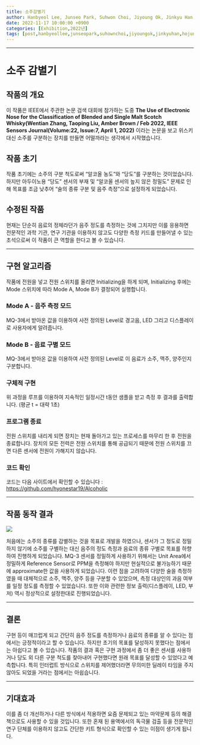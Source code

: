 ```yaml
---
title: 소주감별기 
author: Hanbyeol Lee, Junseo Park, Suhwon Choi, Jiyoung Ok, Jinkyu Han, Hojun Nam
date: 2022-11-17 10:00:00 +0900
categories: [Exhibition,2022년]
tags: [post,hanbyeollee,junseopark,suhownchoi,jiyoungok,jinkyuhan,hojunnam,mq3]     # TAG names should always be lowercase, 띄어쓰기도 금지 
---
```


------------------------------------------
# 소주 감별기 

## 작품의 개요
이 작품은 IEEE에서 주관한 논문 검색 대회에 참가하는 도중
<strong>The Use of Electronic Nose for the Classification of Blended and Single Malt Scotch Whisky(Wentian Zhang, Taoping Liu, Amber Brown / Feb 2022, IEEE Sensors Journal(Volume:22, Issue:7, April 1, 2022)</strong>
이라는 논문을 보고 위스키 대신 소주를 구분하는 장치를 만들면 어떨까라는 생각에서 시작했습니다.

## 작품 초기
작품 초기에는 소주의 구분 척도로써 “알코올 농도”와 “당도”를 구분하는 것이었습니다. 하지만 아두이노용 “당도” 센서의 부재 및 “알코올 센서의 높지 않은 정밀도” 문제로 인해 목표를 조금 낮추어 “술의 종류 구분 및 음주 측정”으로 설정하게 되었습니다.

## 수정된 작품
현재는 단순히 음료의 정체라던가 음주 정도를 측정하는 것에 그치지만 이를 응용하면 전문적인 과학 기관, 연구 기관을 이용하지 않고도 다양한 측정 키드를 만들어낼 수 있는 초석으로써 이 작품이 큰 역할을 한다고 볼 수 있습니다. 


------------------------------------------
## 구현 알고리즘
작품에 전원을 넣고 전원 스위치를 올리면 Initializing을 하게 되며, Initializing 후에는 Mode 스위치에 따라 Mode A, Mode B가 결정되어 실행합니다.
### Mode A - 음주 측정 모드
MQ-3에서 받아온 값을 이용하여 사전 정의된 Level로 경고음, LED 그리고 디스플레이로 사용자에게 알려줍니다.
### Mode B - 음료 구별 모드
MQ-3에서 받아온 값을 이용하여 사전 정의된 Level로 이 음료가 소주, 맥주, 양주인지 구분합니다.
### 구체적 구현
위 과정을 루프를 이용하여 지속적인 일정시간 t동안 샘플을 받고 측정 후 결과를 출력합니다.
(평균 t = 대략 1초)
### 프로그램 종료
전원 스위치를 내리게 되면 장치는 현재 돌아가고 있는 프로세스를 마무리 한 후 전원을 종료합니다.
장치의 모든 전력은 전원 스위치를 통해 공급되기 때문에 전원 스위치를 끄면 다른 센서에 전원이 가해지지 않습니다.
### 코드 확인
코드는 다음 사이트에서 확인할 수 있습니다 : https://github.com/hyonestar19/Alcoholic


------------------------------------------
## 작품 동작 결과
<img src="/assets/img/post/2022-11-17-drink-detector/mywork.png">

처음에는 소주의 종류를 감별하는 것을 목표로 개발을 하였으나, 센서가 그 정도로 정밀하지 않기에 소주를 구별하는 대신 음주의 정도 측정과 음료의 종류 구별로 목표를 하향하여 진행하게 되었습니다.
MQ-3 센서를 정밀하게 사용하기 위해서는 Unit Area에서 정밀하게 Reference Sensor로 PPM을 측정해야 하지만 현실적으로 불가능하기 때문에 approximate한 값을 사용하게 되었습니다.
이런 점을 고려하여 다양한 술을 측정하였을 때 대체적으로 소주, 맥주, 양주 등을 구분할 수 있었으며, 측정 대상인의 과음 여부를 일정 정도를 측정할 수 있었습니다.
또한 이와 관련한 정보 출력(디스플레이, LED, 부저) 역시 정상적으로 설정한대로 진행되었습니다.


------------------------------------------
## 결론
구현 등이 매끄럽게 되고 간단히 음주 정도를 측정하거나 음료의 종류를 알 수 있다는 점에서는 긍정적이라고 할 수 있습니다. 하지만 초기의 목표를 달성하지 못했다는 점에서는 아쉽다고 볼 수 있습니다.
작품의 결과 혹은 구현 과정에서 좀 더 좋은 센서를 사용하거나 당도 외 다른 구분 척도를 찾아내어 구현했다면 원래 목표를 달성할 수 있었다고 예측합니다.
특히 인터럽트 방식으로 스위치를 제어했더라면 무의미한 딜레이 타임을 주지 않아도 되었을 거라는 점에서는 아쉽습니다.


------------------------------------------
## 기대효과
이를 좀 더 개선하거나 다른 방식에서 적용하면 요즘 문제되고 있는 마약문제 등의 해결책으로도 사용할 수 있을 것입니다. 또한 혼재 된 용액에서의 독극물 검출 등을 전문적인 연구 단체를 이용하지 않고도 간단한 키트 형식으로 확인할 수 있는 이점이 생기게 됩니다.
